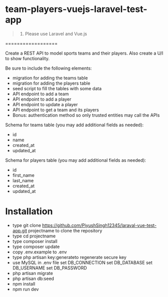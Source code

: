 # team-players-vuejs-laravel-test-app

> 1) Please use Laravel and Vue.js

==================

Create a REST API to model sports teams and their players. Also create a U/I to show functionality.

Be sure to include the following elements:

* migration for adding the teams table
* migration for adding the players table
* seed script to fill the tables with some data
* API endpoint to add a team
* API endpoint to add a player
* API endpoint to update a player
* API endpoint to get a team and its players
* Bonus: authentication method so only trusted entities may call the APIs

Schema for teams table (you may add additional fields as needed):

* id
* name
* created_at
* updated_at

Schema for players table (you may add additional fields as needed):

* id
* first_name
* last_name
* created_at
* updated_at

# Installation

* type git clone https://github.com/PiyushSingh12345/laraval-vue-test-app.git projectname to clone the repository
* type cd projectname
* type composer install
* type composer update
* copy .env.example to .env
* type php artisan key:generateto regenerate secure key
 * use MySQL in .env file 
    set DB_CONNECTION
    set DB_DATABASE
    set DB_USERNAME
    set DB_PASSWORD
* php artisan migrate
* php artisan db:seed
* npm install
* npm run dev



